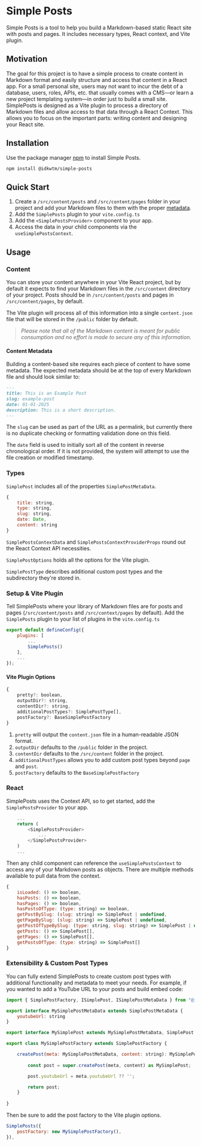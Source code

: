 # Simple Posts

Simple Posts is a tool to help you build a Markdown-based static React site with posts and pages. It includes necessary types, React context, and Vite plugin.

## Motivation

The goal for this project is to have a simple process to create content in Markdown format and easily structure and access that content in a React app. For a small personal site, users may not want to incur the debt of a database, users, roles, APIs, etc. that usually comes with a CMS—or learn a new project templating system—in order just to build a small site. SimplePosts is designed as a Vite plugin to process a directory of Markdown files and allow access to that data through a React Context. This allows you to focus on the important parts: writing content and designing your React site.

## Installation

Use the package manager [npm](https://npmjs.com) to install Simple Posts.

```bash
npm install @idkwtm/simple-posts
```

## Quick Start

1. Create a `/src/content/posts` and `/src/content/pages` folder in your project and add your Markdown files to them with the proper [metadata](#content-metadata).
2. Add the `SimplePosts` plugin to your `vite.config.ts`
3. Add the `<SimplePostsProvider>` component to your app.
4. Access the data in your child components via the `useSimplePostsContext`.

## Usage

### Content

You can store your content anywhere in your Vite React project, but by default it expects to find your Markdown files in the `/src/content` directory of your project. Posts should be in `/src/content/posts` and pages in `/src/content/pages`, by default.

The Vite plugin will process all of this information into a single `content.json` file that will be stored in the `/public` folder by default.

> *Please note that all of the Markdown content is meant for public consumption and no effort is made to secure any of this information.*

#### Content Metadata

Building a content-based site requires each piece of content to have some metadata. The expected metadata should be at the top of every Markdown file and should look similar to:

```md
---
title: This is an Example Post
slug: example-post
date: 01-01-2025
description: This is a short description.
---
```

The `slug` can be used as part of the URL as a permalink, but currently there is no duplicate checking or formatting validation done on this field.

The `date` field is used to initially sort all of the content in reverse chronological order. If it is not provided, the system will attempt to use the file creation or modified timestamp.

### Types

`SimplePost` includes all of the properties `SimplePostMetaData`.

```js
{
    title: string,
    type: string,
    slug: string,
    date: Date,
    content: string
}
```

`SimplePostsContextData` and `SimplePostsContextProviderProps` round out the React Context API necessities.

`SimplePostOptions` holds all the options for the Vite plugin.

`SimplePostType` describes additional custom post types and the subdirectory they're stored in.

### Setup & Vite Plugin

Tell SimplePosts where your library of Markdown files are for posts and pages (`/src/content/posts` and `/src/context/pages` by default). Add the `SimplePosts` plugin to your list of plugins in the `vite.config.ts`

```js
export default defineConfig({
    plugins: [
        ...
        SimplePosts()
    ],
    ...
});
```

#### Vite Plugin Options

```js
{
    pretty?: boolean,
    outputDir?: string,
    contentDir?: string,
    additionalPostTypes?: SimplePostType[],
    postFactory?: BaseSimplePostFactory
}
```

1. `pretty` will output the `content.json` file in a human-readable JSON format.
2. `outputDir` defaults to the `/public` folder in the project.
3. `contentDir` defaults to the `/src/content` folder in the project.
4. `additionalPostTypes` allows you to add custom post types beyond `page` and `post`.
5. `postFactory` defaults to the `BaseSimplePostFactory`

### React

SimplePosts uses the Context API, so to get started, add the `SimplePostsProvider` to your app.

```js
    ...
    return (
        <SimplePostsProvider>
            ...
        </SimplePostsProvider>
    )
    ...
```

Then any child component can reference the `useSimplePostsContext` to access any of your Markdown posts as objects. There are multiple methods available to pull data from the context.

```js
{
    isLoaded: () => boolean,
    hasPosts: () => boolean,
    hasPages: () => boolean,
    hasPostsOfType: (type: string) => boolean,
    getPostBySlug: (slug: string) => SimplePost | undefined,
    getPageBySlug: (slug: string) => SimplePost | undefined,
    getPostOfTypeBySlug: (type: string, slug: string) => SimplePost | undefined,
    getPosts: () => SimplePost[],
    getPages: () => SimplePost[],
    getPostsOfType: (type: string) => SimplePost[]
}
```

### Extensibility & Custom Post Types

You can fully extend SimplePosts to create custom post types with additional functionality and metadata to meet your needs. For example, if you wanted to add a YouTube URL to your posts and build embed code:

```js
import { SimplePostFactory, ISimplePost, ISimplePostMetaData } from "@idkwtm/simple-posts";

export interface MySimplePostMetaData extends SimplePostMetaData {
    youtubeUrl: string
}

export interface MySimplePost extends MySimplePostMetaData, SimplePost {}

export class MySimplePostFactory extends SimplePostFactory {

    createPost(meta: MySimplePostMetaData, content: string): MySimplePost {
        
        const post = super.createPost(meta, content) as MySimplePost;

        post.youtubeUrl = meta.youtubeUrl ?? '';

        return post;
    }
    
}
```

Then be sure to add the post factory to the Vite plugin options.

```js
SimplePosts({
    postFactory: new MySimplePostFactory(),
}),
```